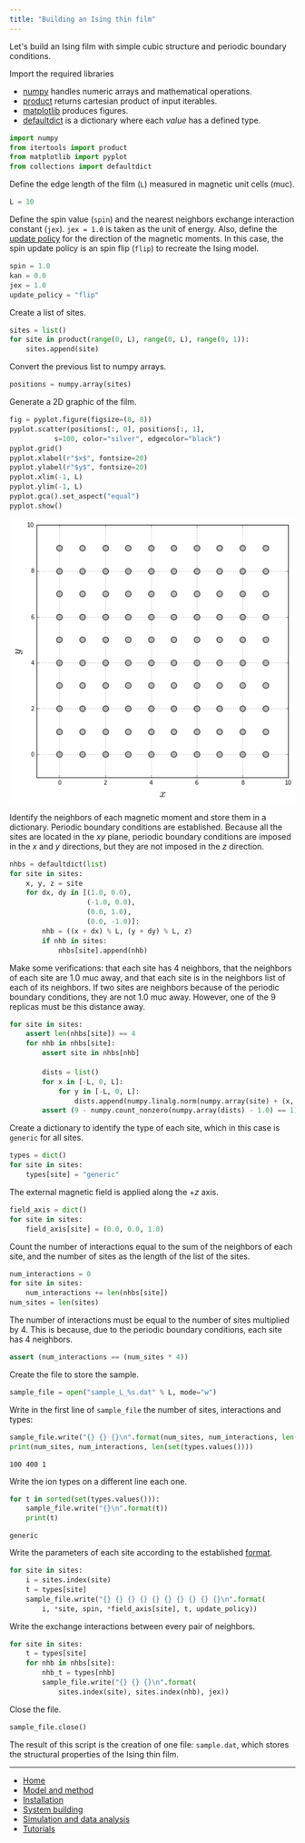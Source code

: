 ```yaml
---
title: "Building an Ising thin film"
---
```


Let's build an Ising film with simple cubic structure and periodic boundary conditions.

Import the required libraries

* [numpy](http://www.numpy.org/) handles numeric arrays and mathematical operations.
* [product](https://docs.python.org/3.7/library/itertools.html#itertools.product) returns cartesian product of input iterables.
* [matplotlib](https://matplotlib.org/) produces figures.
* [defaultdict](https://docs.python.org/3.7/library/collections.html#collections.defaultdict) is a dictionary where each *value* has a defined type.


```python
import numpy
from itertools import product
from matplotlib import pyplot
from collections import defaultdict
```

Define the edge length of the film (```L```) measured in magnetic unit cells (muc).


```python
L = 10
```

Define the spin value (```spin```) and the nearest neighbors exchange interaction constant (```jex```). ```jex = 1.0``` is taken as the unit of energy. Also, define the [update policy](https://pcm-ca.github.io/vegas/sample-build/update-policies/) for the direction of the magnetic moments. In this case, the spin update policy is an spin flip (```flip```) to recreate the Ising model.


```python
spin = 1.0
kan = 0.0
jex = 1.0
update_policy = "flip"
```

Create a list of sites.


```python
sites = list()
for site in product(range(0, L), range(0, L), range(0, 1)):
    sites.append(site)
```

Convert the previous list to numpy arrays.


```python
positions = numpy.array(sites)
```

Generate a 2D graphic of the film.


```python
fig = pyplot.figure(figsize=(8, 8))
pyplot.scatter(positions[:, 0], positions[:, 1],
           s=100, color="silver", edgecolor="black")
pyplot.grid()
pyplot.xlabel(r"$x$", fontsize=20)
pyplot.ylabel(r"$y$", fontsize=20)
pyplot.xlim(-1, L)
pyplot.ylim(-1, L)
pyplot.gca().set_aspect("equal")
pyplot.show()
```


![png](output_15_0.png)


Identify the neighbors of each magnetic moment and store them in a dictionary. Periodic boundary conditions are established. Because all the sites are located in the $xy$ plane, periodic boundary conditions are imposed in the $x$ and $y$ directions, but they are not imposed in the $z$ direction.


```python
nhbs = defaultdict(list)
for site in sites:
    x, y, z = site
    for dx, dy in [(1.0, 0.0),
                   (-1.0, 0.0),
                   (0.0, 1.0),
                   (0.0, -1.0)]:
        nhb = ((x + dx) % L, (y + dy) % L, z)
        if nhb in sites:
            nhbs[site].append(nhb)
```

Make some verifications: that each site has $4$ neighbors, that the neighbors of each site are $1.0$ muc away, and that each site is in the neighbors list of each of its neighbors. If two sites are neighbors because of the periodic boundary conditions, they are not $1.0$ muc away. However, one of the $9$ replicas must be this distance away.


```python
for site in sites:
    assert len(nhbs[site]) == 4
    for nhb in nhbs[site]:
        assert site in nhbs[nhb]
        
        dists = list()
        for x in [-L, 0, L]:
            for y in [-L, 0, L]:
                dists.append(numpy.linalg.norm(numpy.array(site) + (x, y, 0) - numpy.array(nhb)))
        assert (9 - numpy.count_nonzero(numpy.array(dists) - 1.0) == 1)
```

Create a dictionary to identify the type of each site, which in this case is ```generic``` for all sites.


```python
types = dict()
for site in sites:
    types[site] = "generic"
```

The external magnetic field is applied along the $+z$ axis.


```python
field_axis = dict()
for site in sites:
    field_axis[site] = (0.0, 0.0, 1.0)
```

Count the number of interactions equal to the sum of the neighbors of each site, and the number of sites as the length of the list of the sites.


```python
num_interactions = 0
for site in sites:
    num_interactions += len(nhbs[site])
num_sites = len(sites)
```

The number of interactions must be equal to the number of sites multiplied by $4$. This is because, due to the periodic boundary conditions, each site has $4$ neighbors.


```python
assert (num_interactions == (num_sites * 4))
```

Create the file to store the sample.


```python
sample_file = open("sample_L_%s.dat" % L, mode="w")
```

Write in the first line of ```sample_file``` the number of sites, interactions and types:


```python
sample_file.write("{} {} {}\n".format(num_sites, num_interactions, len(set(types.values()))))
print(num_sites, num_interactions, len(set(types.values())))
```

    100 400 1


Write the ion types on a different line each one.


```python
for t in sorted(set(types.values())):
    sample_file.write("{}\n".format(t))
    print(t)
```

    generic


Write the parameters of each site according to the established [format](https://pcm-ca.github.io/vegas/sample-build/).


```python
for site in sites:
    i = sites.index(site)
    t = types[site]
    sample_file.write("{} {} {} {} {} {} {} {} {} {}\n".format(
        i, *site, spin, *field_axis[site], t, update_policy))
```

Write the exchange interactions between every pair of neighbors.


```python
for site in sites:
    t = types[site]
    for nhb in nhbs[site]:
        nhb_t = types[nhb]
        sample_file.write("{} {} {}\n".format(
            sites.index(site), sites.index(nhb), jex))
```

Close the file.


```python
sample_file.close()
```

The result of this script is the creation of one file: ```sample.dat```, which stores the structural properties of the Ising thin film.

---

* [Home](/vegas/)
* [Model and method](/vegas/model-and-method/)
* [Installation](/vegas/installation/)
* [System building](/vegas/system-building/)
* [Simulation and data analysis](/vegas/simulation-and-data-analysis/)
* [Tutorials](/vegas/tutorials/)

